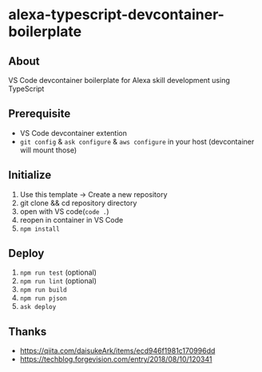 # alexa-typescript-devcontainer-boilerplate

## About

VS Code devcontainer boilerplate for Alexa skill development using TypeScript

## Prerequisite

- VS Code devcontainer extention
- `git config` & `ask configure` & `aws configure` in your host (devcontainer will mount those)

## Initialize

1. Use this template -> Create a new repository
2. git clone && cd repository directory
3. open with VS code(`code .`)
4. reopen in container in VS Code
5. `npm install`

## Deploy

1. `npm run test` (optional)
2. `npm run lint` (optional)
3. `npm run build`
4. `npm run pjson`
5. `ask deploy`

## Thanks

- https://qiita.com/daisukeArk/items/ecd946f1981c170996dd
- https://techblog.forgevision.com/entry/2018/08/10/120341
